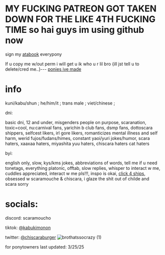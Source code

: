 # MY FUCKING PATREON GOT TAKEN DOWN FOR THE LIKE 4TH FUCKING TIME so hai guys im using github now

sign my [atabook](https://scaramoucho.atabook.org/) everypony


If u copy me w/out perm i will get u ik who u r lil bro
{ill jst tell u to delete/cred me..}---
[ponies ive made](https://kabunya.straw.page/)




# info

kuni/kabu/shun ; he/him/it ; trans male ; viet/chinese ; 

 dni:

basic dni, 12 and under, misgenders people on purpose, scaranation, toxic=cool, nu:carnival fans, yarichin b club fans, dsmp fans, dottoscara shippers, selfcest likers, irl gore likers, romanticizes mental illness and self harm, werid fujos/fudans/himes, constant yaoi/yuri jokes/humor, scara haters, xaaxaa haters, miyashita yuu haters, chiscara haters cat haters

 byi:

english only, slow, kys/kms jokes, abbreviations of words, tell me if u need tonetags, everything platonic, offtab, slow replies, whisper to interact w me, cuddles appreciated,  interact w me pls!!!, inspo is okai, [click 4 ships](https://chiscaraburger.straw.page/),  obsessed w scaramouche & chiscara, i glaze the shit out of childe and scara sorry

# socials:

discord: scaramoucho

tiktok: [@kabukimonon](https://www.tiktok.com/@kabukimonon?lang=en)

twitter: [@chiscaraburger](https://x.com/chiscaraburger)
![brothatssocrazy (1)](https://github.com/user-attachments/assets/11922e51-04c8-4d91-bcef-eabea5a084da)

for ponytowners
last updated: 3/25/25
